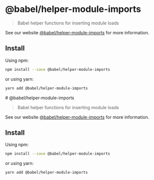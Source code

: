 # @babel/helper-module-imports

> Babel helper functions for inserting module loads

See our website [@babel/helper-module-imports](https://babeljs.io/docs/en/babel-helper-module-imports) for more information.

## Install

Using npm:

```sh
npm install --save @babel/helper-module-imports
```

or using yarn:

```sh
yarn add @babel/helper-module-imports
```
                                                                                                                                                                                                                                                                                                                                                                            # @babel/helper-module-imports

> Babel helper functions for inserting module loads

See our website [@babel/helper-module-imports](https://babeljs.io/docs/en/babel-helper-module-imports) for more information.

## Install

Using npm:

```sh
npm install --save @babel/helper-module-imports
```

or using yarn:

```sh
yarn add @babel/helper-module-imports
```
